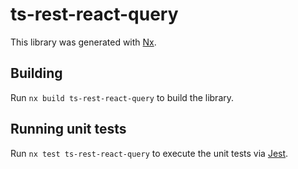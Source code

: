 # ts-rest-react-query

This library was generated with [Nx](https://nx.dev).

## Building

Run `nx build ts-rest-react-query` to build the library.

## Running unit tests

Run `nx test ts-rest-react-query` to execute the unit tests via [Jest](https://jestjs.io).
